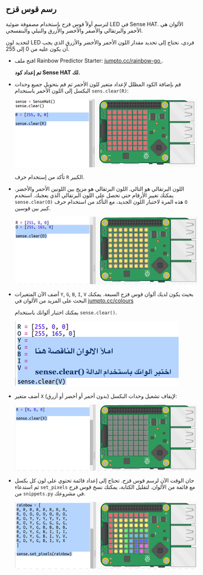 ## رسم قوس قزح

لنرسم أولاً قوس قزح بإستخدام مصفوفة ضوئية LED في Sense HAT. الألوان هي الأحمر والبرتقالي والأصفر والأخضر والأزرق والنيلي والبنفسجي.

لتحديد لون LED فردي، نحتاج إلى تحديد مقدار اللون الأحمر والأخضر والأزرق الذي يجب أن يكون عليه من 0 إلى 255.

+ افتح ملف Rainbow Predictor Starter: <a href="http://jumpto.cc/rainbow-go" target="_blank"> jumpto.cc/rainbow-go </a>.
    
    **تم إعداد كود Sense HAT لك.**

+ قم بإضافة الكود المظلل لإعداد متغير للون الأحمر ثم قم بتحويل جميع وحدات البكسل إلى اللون الأحمر باستخدام `sens.clear(R)`:
    
    ![لقطة الشاشة](images/rainbow-red.png)
    
    تأكد من إستخدام حرف `R` الكبير.

+ اللون البرتقالي هو التالي. اللون البرتقالي هو مزيج بين اللونين الأحمر والأخضر. يمكنك تغيير الأرقام حتى تحصل على اللون البرتقالي الذي يعجبك. استخدم `sense.clear(O)` هذه المرة لاختبار اللون الجديد، مع التأكد من استخدام حرف `O` كبير بين قوسين.
    
    ![لقطة الشاشة](images/rainbow-orange.png)

+ أضف الآن المتغيرات `Y`, `G`, `B`, `I`, `V` بحيث يكون لديك ألوان قوس قزح السبعة. يمكنك البحث على المزيد من الألوان في <a href="http://jumpto.cc/colours" target="_blank"> jumpto.cc/colours </a>
    
    يمكنك اختبار ألوانك باستخدام `sense.clear()`.
    
    ![لقطة الشاشة](images/rainbow-colours.png)

+ أضف متغير `X` لإيقاف تشغيل وحدات البكسل (بدون أحمر أو أخضر أو أزرق):
    
    ![لقطة الشاشة](images/rainbow-off.png)

+ حان الوقت الآن لرسم قوس قزح. تحتاج إلى إعداد قائمة تحتوي على لون كل بكسل ثم استدعاء `set_pixels` مع قائمة من الألوان. لتقليل الكتابة، يمكنك نسخ قوس قزح من `snippets.py` في مشروعك.
    
    ![لقطة الشاشة](images/rainbow-rainbow.png)